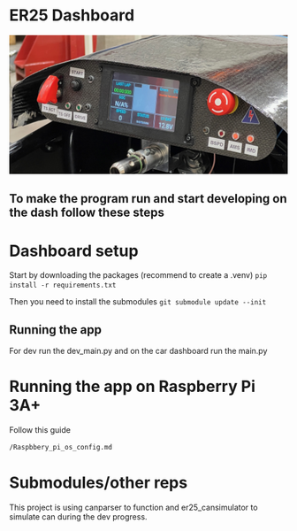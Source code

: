 # ER25 Dashboard

![TITLE IMAGE](gui/images/dasher25.jpeg?raw=true "Banner")

## To make the program run and start developing on the dash follow these steps 

# Dashboard setup

Start by downloading the packages (recommend to create a .venv) `pip install -r requirements.txt`

Then you need to install the submodules `git submodule update --init`

## Running the app

For dev run the dev_main.py and on the car dashboard run the main.py

# Running the app on Raspberry Pi 3A+

Follow this guide

```bash
/Raspbbery_pi_os_config.md
```

# Submodules/other reps

This project is using canparser to function and er25_cansimulator to simulate can during the dev progress.


